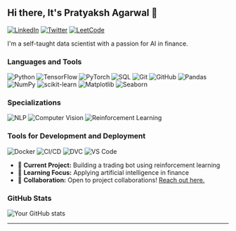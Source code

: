 ## Hi there, It's Pratyaksh Agarwal 👋
[![LinkedIn](https://img.shields.io/badge/-LinkedIn-blue?style=flat&logo=Linkedin&logoColor=white&link=https://linkedin.com/in/your-link)](https://www.linkedin.com/in/pratyaksh-agarwal-3673b7282/)
[![Twitter](https://img.shields.io/badge/-Twitter-blue?style=flat&logo=twitter&logoColor=white&link=https://twitter.com/your-link)](https://x.com/pratyaksh_agrwl)
[![LeetCode](https://img.shields.io/badge/-LeetCode-orange?style=flat&logo=leetcode&logoColor=white&link=https://leetcode.com/your-link)](https://leetcode.com/u/pratyaksh0/)

I'm a self-taught data scientist with a passion for AI in finance.

### Languages and Tools
![Python](https://img.shields.io/badge/-Python-333?style=flat&logo=python)
![TensorFlow](https://img.shields.io/badge/-TensorFlow-orange?style=flat&logo=tensorflow)
![PyTorch](https://img.shields.io/badge/-PyTorch-red?style=flat&logo=pytorch)
![SQL](https://img.shields.io/badge/-SQL-blue?style=flat&logo=postgresql)
![Git](https://img.shields.io/badge/-Git-black?style=flat&logo=git)
![GitHub](https://img.shields.io/badge/-GitHub-181717?style=flat&logo=github)
![Pandas](https://img.shields.io/badge/-Pandas-150458?style=flat&logo=pandas)
![NumPy](https://img.shields.io/badge/-NumPy-013243?style=flat&logo=numpy)
![scikit-learn](https://img.shields.io/badge/-Scikit--learn-f8dc75?style=flat&logo=scikit-learn)
![Matplotlib](https://img.shields.io/badge/-Matplotlib-3776AB?style=flat&logo=python)
![Seaborn](https://img.shields.io/badge/-Seaborn-9aabbe?style=flat&logo=python)

### Specializations
![NLP](https://img.shields.io/badge/-Natural%20Language%20Processing-333?style=flat&logo=nlp)
![Computer Vision](https://img.shields.io/badge/-Computer%20Vision-blueviolet?style=flat&logo=opencv)
![Reinforcement Learning](https://img.shields.io/badge/-Reinforcement%20Learning-9cf?style=flat&logo=artificial-intelligence)

### Tools for Development and Deployment
![Docker](https://img.shields.io/badge/-Docker-2496ED?style=flat&logo=docker)
![CI/CD](https://img.shields.io/badge/-CI%2FCD-blue?style=flat&logo=github-actions)
![DVC](https://img.shields.io/badge/-DVC-945DD6?style=flat&logo=dvc)
![VS Code](https://img.shields.io/badge/-VS%20Code-007ACC?style=flat&logo=visual-studio-code)


- 🔭 **Current Project:** Building a trading bot using reinforcement learning
- 🌱 **Learning Focus:** Applying artificial intelligence in finance
- 👯 **Collaboration:** Open to project collaborations! [Reach out here.](#pratyakshagarwal93@gmail.com)

### GitHub Stats
![Your GitHub stats](https://github-readme-stats.vercel.app/api?username=pratyakshagarwal&show_icons=true&theme=radical)

---
